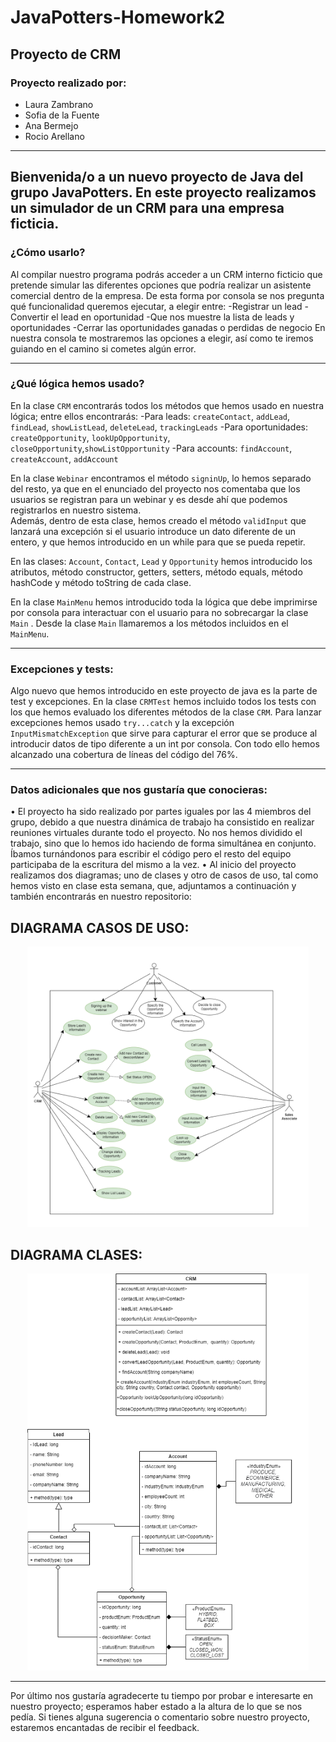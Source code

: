 # JavaPotters-Homework2

## Proyecto de CRM

### Proyecto realizado por:
* Laura Zambrano 
* Sofia de la Fuente
* Ana Bermejo
* Rocio Arellano 

----------------------------------------------------------------------------------------------------------------------------------------------------------------------------------------------------------------------------------------------------------------

Bienvenida/o a un nuevo proyecto de Java del grupo JavaPotters. 
En este proyecto realizamos un simulador de un CRM para una empresa ficticia. 
------------------------------------------------------------------------------------------------------------------------------

### ¿Cómo usarlo?

Al compilar nuestro programa podrás acceder a un CRM interno ficticio que pretende simular las diferentes opciones que podría realizar un asistente comercial dentro de la empresa. 
De esta forma por consola se nos pregunta qué funcionalidad queremos ejecutar, a elegir entre: 
-Registrar un lead 
-Convertir el lead en oportunidad
-Que nos muestre la lista de leads y oportunidades
-Cerrar las oportunidades ganadas o perdidas de negocio
En nuestra consola te mostraremos las opciones a elegir, así como te iremos guiando en el camino si cometes algún error. 

----------------------------------------------------------------------------------------------------------------------------------------------------------------------------------------------------------------------------------------------------

### ¿Qué lógica hemos usado?

En la clase `CRM` encontrarás todos los métodos que hemos usado en nuestra lógica; entre ellos encontrarás: 
-Para leads: `createContact`, `addLead`, `findLead`, `showListLead`, `deleteLead`, `trackingLeads`
-Para oportunidades: `createOpportunity`, `lookUpOpportunity`, `closeOpportunity`,`showListOpportunity` 
-Para accounts: `findAccount`, `createAccount`, `addAccount`

En la clase `Webinar` encontramos el método `signinUp`, lo hemos separado del resto, ya que en el enunciado del proyecto nos comentaba que los usuarios se registran para un webinar y es desde ahí que podemos registrarlos en nuestro sistema.  
Además, dentro de esta clase, hemos creado el método `validInput` que lanzará una excepción si el usuario introduce un dato diferente de un entero, y que hemos introducido en un while para que se pueda repetir. 

En las clases: `Account`, `Contact`, `Lead` y `Opportunity` hemos introducido los atributos, método constructor, getters, setters, método equals, método hashCode y método toString de cada clase. 

En la clase `MainMenu` hemos introducido toda la lógica que debe imprimirse por consola para interactuar con el usuario para no sobrecargar la clase `Main` . Desde la clase `Main` llamaremos a los métodos incluidos en el `MainMenu`.

--------------------------------------------------------------------------------------------------------------------------------------------------------------------------------------------------------------------------------------------------------------------------------------

### Excepciones y tests:

Algo nuevo que hemos introducido en este proyecto de java es la parte de test y excepciones. 
En la clase `CRMTest` hemos incluido todos los tests con los que hemos evaluado los diferentes métodos de la clase `CRM`. 
Para lanzar excepciones hemos usado `try...catch` y la excepción `InputMismatchException` que sirve para capturar el error que se produce al introducir datos de tipo diferente a un int por consola. 
Con todo ello hemos alcanzado una cobertura de líneas del código del 76%.

----------------------------------------------------------------------------------------------------------------------------------------------------------------------------------------------------------------------------------------------------------------------------------------------------------

### Datos adicionales que nos gustaría que conocieras: 

•	El proyecto ha sido realizado por partes iguales por las 4 miembros del grupo, debido a que nuestra dinámica de trabajo ha consistido en realizar reuniones virtuales durante todo el proyecto. No nos hemos dividido el trabajo, sino que lo hemos ido haciendo de forma simultánea en conjunto. Íbamos turnándonos para escribir el código pero el resto del equipo participaba de la escritura del mismo a la vez.
•	Al inicio del proyecto realizamos dos diagramas; uno de clases y otro de casos de uso, tal como hemos visto en clase esta semana, que, adjuntamos a continuación y también encontrarás en nuestro repositorio: 

## DIAGRAMA CASOS DE USO:

<p align="center">
    <img src = https://github.com/JavaPotters/JavaPotters-Homework2/blob/main/diagrama%20casos%20de%20uso%20Homework2JavaPotters.png width="450">
</p>

## DIAGRAMA CLASES:

<p align="center">
    <img src = https://github.com/JavaPotters/JavaPotters-Homework2/blob/main/diagrama%20de%20clases%20Homework2%20JavaPotters.png width="450">
</p>

------------------------------------------------------------------------------------------------------------------------------------------------------------------------------------------------------------------------------------------------------------------------------------------------------------------------------------------------------------------------------------------------------------------------------------------------------------

Por último nos gustaría agradecerte tu tiempo por probar e interesarte en nuestro proyecto; esperamos haber estado a la altura de lo que se nos pedía.
Si tienes alguna sugerencia o comentario sobre nuestro proyecto, estaremos encantadas de recibir el feedback. 


